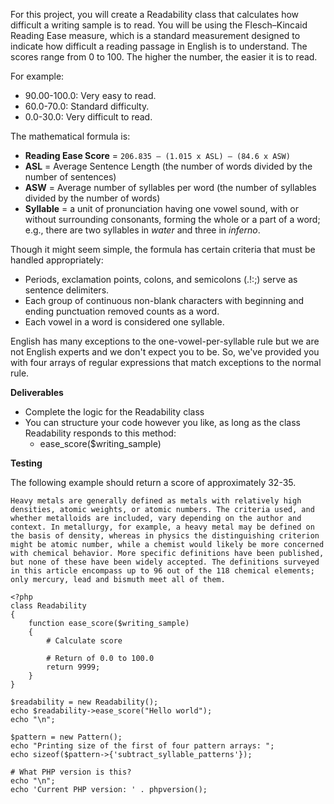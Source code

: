 <div class="instructions-block">
    <p>For this project, you will create a Readability class that calculates how difficult a writing sample is to read. You will be using the Flesch–Kincaid Reading Ease measure, which is a standard measurement designed to indicate how difficult a reading passage in English is to understand. The scores range from 0 to 100. The higher the number, the easier it is to read.</p>
    <p>For example:</p>
    <ul>
        <li>90.00-100.0: Very easy to read.</li>
        <li>60.0-70.0: Standard difficulty.</li>
        <li>0.0-30.0: Very difficult to read.</li>
    </ul>
    <p>The mathematical formula is:</p>
    <ul>
        <li><strong>Reading Ease Score</strong> = <code>206.835 – (1.015 x ASL) – (84.6 x ASW)</code></li>
        <li><strong>ASL</strong> = Average Sentence Length (the number of words divided by the number of sentences)</li>
        <li><strong>ASW</strong> = Average number of syllables per word (the number of syllables divided by the number of words)</li>
        <li><strong>Syllable</strong> = a unit of pronunciation having one vowel sound, with or without surrounding consonants, forming the whole or a part of a word; e.g., there are two syllables in <em>water</em> and three in <em>inferno</em>.</li>
    </ul>
    <p>Though it might seem simple, the formula has certain criteria that must be handled appropriately:</p>
    <ul>
        <li>Periods, exclamation points, colons, and semicolons (.!:;) serve as sentence delimiters.</li>
        <li>Each group of continuous non-blank characters with beginning and ending punctuation removed counts as a word.</li>
        <li>Each vowel in a word is considered one syllable.</li>
    </ul>
    <p>English has many exceptions to the one-vowel-per-syllable rule but we are not English experts and we don&#39;t expect you to be. So, we&#39;ve provided you with four arrays of regular expressions that match exceptions to the normal rule.</p>
    <p><strong>Deliverables</strong></p>
    <ul>
        <li>Complete the logic for the Readability class</li>
        <li>You can structure your code however you like, as long as the class Readability responds to this method:
            <ul>
                <li>ease_score($writing_sample)</li>
            </ul></li>
    </ul>
    <p><strong>Testing</strong></p>
    <p>The following example should return a score of approximately 32-35. </p>
    <p><code>Heavy metals are generally defined as metals with relatively high densities, atomic weights, or atomic numbers. The criteria used, and whether metalloids are included, vary depending on the author and context. In metallurgy, for example, a heavy metal may be defined on the basis of density, whereas in physics the distinguishing criterion might be atomic number, while a chemist would likely be more concerned with chemical behavior. More specific definitions have been published, but none of these have been widely accepted. The definitions surveyed in this article encompass up to 96 out of the 118 chemical elements; only mercury, lead and bismuth meet all of them.</code></p>
</div>

```
<?php
class Readability
{
    function ease_score($writing_sample)
    {
        # Calculate score
        
        # Return of 0.0 to 100.0
        return 9999;
    }
}

$readability = new Readability();
echo $readability->ease_score("Hello world");
echo "\n";

$pattern = new Pattern();
echo "Printing size of the first of four pattern arrays: ";
echo sizeof($pattern->{'subtract_syllable_patterns'});

# What PHP version is this?
echo "\n";
echo 'Current PHP version: ' . phpversion();
```